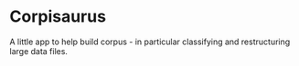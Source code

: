 # Corpisaurus

A little app to help build corpus - in particular classifying and restructuring large data files. 

